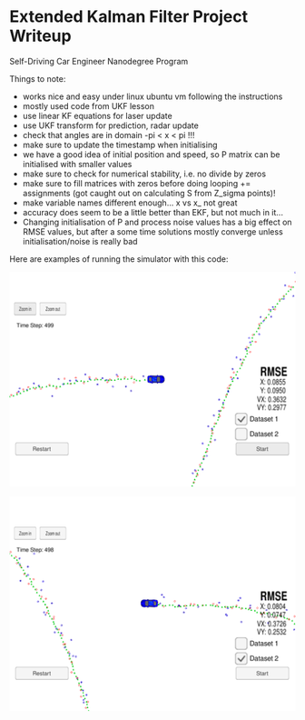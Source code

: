 # Extended Kalman Filter Project Writeup
Self-Driving Car Engineer Nanodegree Program

Things to note:
* works nice and easy under linux ubuntu vm following the instructions
* mostly used code from UKF lesson
* use linear KF equations for laser update
* use UKF transform for prediction, radar update
* check that angles are in domain -pi < x < pi !!!
* make sure to update the timestamp when initialising
* we have a good idea of initial position and speed, so P matrix can be initialised with smaller values
* make sure to check for numerical stability, i.e. no divide by zeros
* make sure to fill matrices with zeros before doing looping += assignments (got caught out on calculating S from Z_sigma points)!
* make variable names different enough... x vs x_ not great
* accuracy does seem to be a little better than EKF, but not much in it...
* Changing initialisation of P and process noise values has a big effect on RMSE values, but after a some time solutions mostly converge unless initialisation/noise is really bad

Here are examples of running the simulator with this code:

[//]: # (Image References)
[image1]: ./Screenshot.png
[image2]: ./Screenshot2.png

![alt text][image1]

![alt text][image2]
